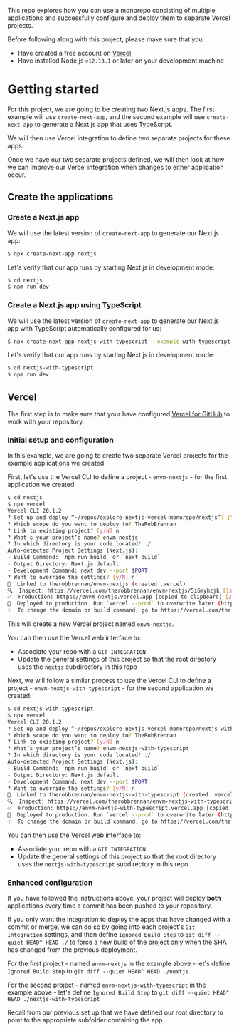 This repo explores how you can use a monorepo consisting of multiple applications and successfully configure and deploy them to separate Vercel projects.

Before following along with this project, please make sure that you:

- Have created a free account on [Vercel](https://vercel.com/)
- Have installed Node.js `v12.13.1` or later on your development machine

# Getting started

For this project, we are going to be creating two Next.js apps. The first example will use `create-next-app`, and the second example will use `create-next-app` to generate a Next.js app that uses TypeScript.

We will then use Vercel integration to define two separate projects for these apps.

Once we have our two separate projects defined, we will then look at how we can improve our Vercel integration when changes to either application occur.

## Create the applications

### Create a Next.js app

We will use the latest version of `create-next-app` to generate our Next.js app:

```sh
$ npx create-next-app nextjs
```

Let's verify that our app runs by starting Next.js in development mode:

```sh
$ cd nextjs
$ npm run dev
```

### Create a Next.js app using TypeScript

We will use the latest version of `create-next-app` to generate our Next.js app with TypeScript automatically configured for us:

```sh
$ npx create-next-app nextjs-with-typescript --example with-typescript
```

Let's verify that our app runs by starting Next.js in development mode:

```sh
$ cd nextjs-with-typescript
$ npm run dev
```

## Vercel

The first step is to make sure that your have configured [Vercel for GitHub](https://vercel.com/docs/git-integrations/vercel-for-github) to work with your repository.

### Initial setup and configuration

In this example, we are going to create two separate Vercel projects for the example applications we created.

First, let's use the Vercel CLI to define a project - `envm-nextjs` - for the first application we created:

```sh
$ cd nextjs
$ npx vercel
Vercel CLI 20.1.2
? Set up and deploy “~/repos/explore-nextjs-vercel-monorepo/nextjs”? [Y/n] y
? Which scope do you want to deploy to? TheRobBrennan
? Link to existing project? [y/N] n
? What’s your project’s name? envm-nextjs
? In which directory is your code located? ./
Auto-detected Project Settings (Next.js):
- Build Command: `npm run build` or `next build`
- Output Directory: Next.js default
- Development Command: next dev --port $PORT
? Want to override the settings? [y/N] n
🔗  Linked to therobbrennan/envm-nextjs (created .vercel)
🔍  Inspect: https://vercel.com/therobbrennan/envm-nextjs/5i6myhzjk [1s]
✅  Production: https://envm-nextjs.vercel.app [copied to clipboard] [28s]
📝  Deployed to production. Run `vercel --prod` to overwrite later (https://vercel.link/2F).
💡  To change the domain or build command, go to https://vercel.com/therobbrennan/envm-nextjs/settings
```

This will create a new Vercel project named `envm-nextjs`.

You can then use the Vercel web interface to:

- Associate your repo with a `GIT INTEGRATION`
- Update the general settings of this project so that the root directory uses the `nextjs` subdirectory in this repo

Next, we will follow a similar process to use the Vercel CLI to define a project - `envm-nextjs-with-typescript` - for the second application we created:

```sh
$ cd nextjs-with-typescript
$ npx vercel
Vercel CLI 20.1.2
? Set up and deploy “~/repos/explore-nextjs-vercel-monorepo/nextjs-with-typescript”? [Y/n] y
? Which scope do you want to deploy to? TheRobBrennan
? Link to existing project? [y/N] n
? What’s your project’s name? envm-nextjs-with-typescript
? In which directory is your code located? ./
Auto-detected Project Settings (Next.js):
- Build Command: `npm run build` or `next build`
- Output Directory: Next.js default
- Development Command: next dev --port $PORT
? Want to override the settings? [y/N] n
🔗  Linked to therobbrennan/envm-nextjs-with-typescript (created .vercel)
🔍  Inspect: https://vercel.com/therobbrennan/envm-nextjs-with-typescript/hp7qdw8bo [966ms]
✅  Production: https://envm-nextjs-with-typescript.vercel.app [copied to clipboard] [35s]
📝  Deployed to production. Run `vercel --prod` to overwrite later (https://vercel.link/2F).
💡  To change the domain or build command, go to https://vercel.com/therobbrennan/envm-nextjs-with-typescript/settings
```

You can then use the Vercel web interface to:

- Associate your repo with a `GIT INTEGRATION`
- Update the general settings of this project so that the root directory uses the `nextjs-with-typescript` subdirectory in this repo

### Enhanced configuration

If you have followed the instructions above, your project will deploy **both** applications every time a commit has been pushed to your repository.

If you only want the integration to deploy the apps that have changed with a commit or merge, we can do so by going into each project's `Git Integration` settings, and then define `Ignored Build Step` to `git diff --quiet HEAD^ HEAD ./` to force a new build of the project only when the SHA has changed from the previous deployment.

For the first project - named `envm-nextjs` in the example above - let's define `Ignored Build Step` to `git diff --quiet HEAD^ HEAD ./nextjs`

For the second project - named `envm-nextjs-with-typescript` in the example above - let's define `Ignored Build Step` to `git diff --quiet HEAD^ HEAD ./nextjs-with-typescript`

Recall from our previous set up that we have defined our root directory to point to the appropriate subfolder containing the app.
